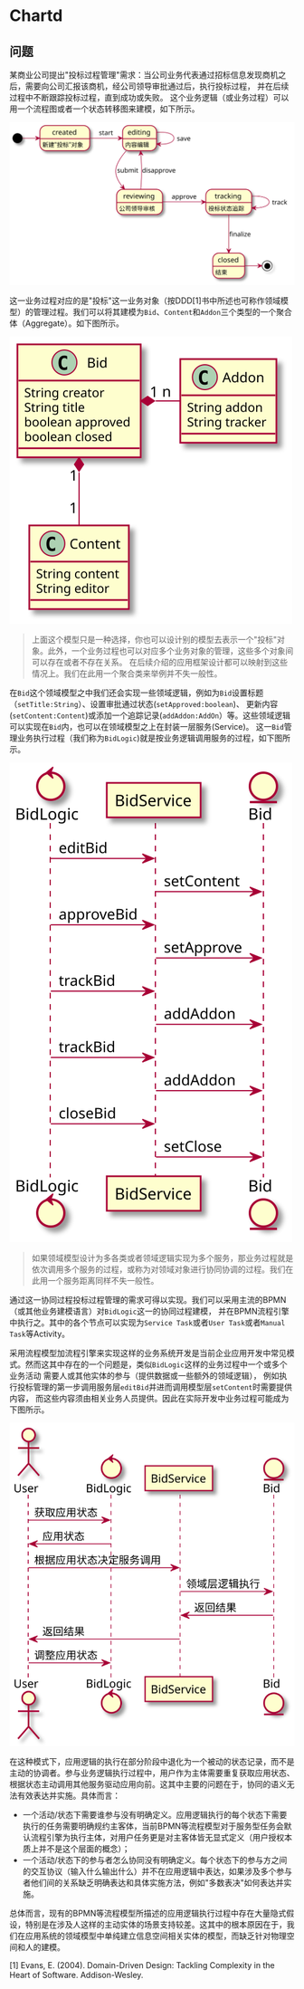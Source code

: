 # Chartd

## 问题

[//]: # (针对用户需求，应用软件要完成若干用户任务，这些任务的实现一般成为应用逻辑或业务逻辑。这些业务逻辑协调用以表达领域概念的对象来解决问题[1]。)


某商业公司提出"投标过程管理"需求：当公司业务代表通过招标信息发现商机之后，需要向公司汇报该商机，经公司领导审批通过后，执行投标过程，
并在后续过程中不断跟踪投标过程，直到成功或失败。 这个业务逻辑（或业务过程）可以用一个流程图或者一个状态转移图来建模，如下所示。


![](uml/logic.svg)

这一业务过程对应的是"投标"这一业务对象（按DDD[1]书中所述也可称作领域模型）的管理过程。我们可以将其建模为`Bid`、`Content`和`Addon`三个类型的一个聚合体（Aggregate）。如下图所示。

![](uml/model.svg)

> 上面这个模型只是一种选择，你也可以设计别的模型去表示一个"投标"对象。此外，一个业务过程也可以对应多个业务对象的管理，这些多个对象间可以存在或者不存在关系。
在后续介绍的应用框架设计都可以映射到这些情况上。我们在此用一个聚合类来举例并不失一般性。

在`Bid`这个领域模型之中我们还会实现一些领域逻辑，例如为`Bid`设置标题（`setTitle:String`）、设置审批通过状态(`setApproved:boolean`)、
更新内容(`setContent:Content`)或添加一个追踪记录(`addAddon:AddOn`）等。这些领域逻辑可以实现在`Bid`内，也可以在领域模型之上在封装一层服务(Service)。
这一`Bid`管理业务执行过程（我们称为`BidLogic`)就是按业务逻辑调用服务的过程，如下图所示。

![](uml/logic-coord.svg)

> 如果领域模型设计为多各类或者领域逻辑实现为多个服务，那业务过程就是依次调用多个服务的过程，或称为对领域对象进行协同协调的过程。我们在此用一个服务距离同样不失一般性。

通过这一协同过程投标过程管理的需求可得以实现。我们可以采用主流的BPMN（或其他业务建模语言）对`BidLogic`这一的协同过程建模，
并在BPMN流程引擎中执行之。其中的各个节点可以实现为`Service Task`或者`User Task`或者`Manual Task`等Activity。

采用流程模型加流程引擎来实现这样的业务系统开发是当前企业应用开发中常见模式。然而这其中存在的一个问题是，类似`BidLogic`这样的业务过程中一个或多个业务活动
需要人或其他实体的参与（提供数据或一些额外的领域逻辑）， 例如执行投标管理的第一步调用服务层`editBid`并进而调用模型层`setContent`时需要提供内容，
而这些内容须由相关业务人员提供。因此在实际开发中业务过程可能成为下图所示。

![](uml/user-coord.svg)


在这种模式下，应用逻辑的执行在部分阶段中退化为一个被动的状态记录，而不是主动的协调者。参与业务逻辑执行过程中，用户作为主体需要重复获取应用状态、
根据状态主动调用其他服务驱动应用向前。这其中主要的问题在于，协同的语义无法有效表达并实施。具体而言：

- 一个活动/状态下需要谁参与没有明确定义。应用逻辑执行的每个状态下需要执行的任务需要明确规约主客体，当前BPMN等流程模型对于服务型任务会默认流程引擎为执行主体，对用户任务更是对主客体皆无显式定义（用户授权本质上并不是这个层面的概念）；
- 一个活动/状态下的参与者怎么协同没有明确定义。每个状态下的参与方之间的交互协议（输入什么输出什么）并不在应用逻辑中表达，如果涉及多个参与者他们间的关系缺乏明确表达和具体实施方法，例如"多数表决"如何表达并实施。

总体而言，现有的BPMN等流程模型所描述的应用逻辑执行过程中存在大量隐式假设，特别是在涉及人这样的主动实体的场景支持较差。这其中的根本原因在于，我们在应用系统的领域模型中单纯建立信息空间相关实体的模型，而缺乏针对物理空间和人的建模。


[1] Evans, E. (2004). Domain-Driven Design: Tackling Complexity in the Heart of Software. Addison-Wesley. 

